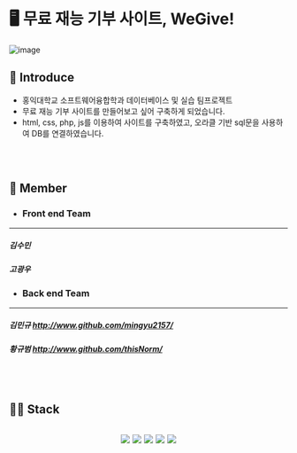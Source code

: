
# 🖥 무료 재능 기부 사이트, WeGive!
![image](https://github.com/user-attachments/assets/15da6eac-b141-48bc-afb3-a8044bb2b86e)

## 📕 Introduce
- 홍익대학교 소프트웨어융합학과 데이터베이스 및 실습 팀프로젝트
- 무료 재능 기부 사이트를 만들어보고 싶어 구축하게 되었습니다.
- html, css, php, js를 이용하여 사이트를 구축하였고, 오라클 기반 sql문을 사용하여 DB를 연결하였습니다.
<br>
<br>

## 📗 Member
 - ### Front end Team
  ---
  ##### 김수민

  ##### 고광우
 
 - ### Back end Team
  ---
  ##### 김민규 http://www.github.com/mingyu2157/
  ##### 황규범 http://www.github.com/thisNorm/

<br>
<br>

## 📘📙 Stack
<h2 align="center">
 <img src="https://img.shields.io/badge/JavaScript-F7DF1E?style=round-square&logo=javascript&logoColor=black"/>
 <img src="https://img.shields.io/badge/CSS-1572B6?style=round-square&logo=css3&logoColor=white"/>
 <img src="https://img.shields.io/badge/HTML-E34F26?style=round-square&logo=html5&logoColor=white"/>
 <img src="https://img.shields.io/badge/PHP-777BB4?style=round-square&logo=php&logoColor=white"/>
 <img src="https://img.shields.io/badge/Oracle%20SQL-F80000?style=round-square&logo=oracle&logoColor=white"/>
